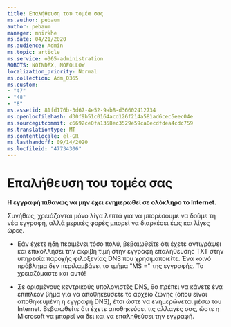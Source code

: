 ```yaml
---
title: Επαλήθευση του τομέα σας
ms.author: pebaum
author: pebaum
manager: mnirkhe
ms.date: 04/21/2020
ms.audience: Admin
ms.topic: article
ms.service: o365-administration
ROBOTS: NOINDEX, NOFOLLOW
localization_priority: Normal
ms.collection: Adm_O365
ms.custom:
- "47"
- "48"
- "8"
ms.assetid: 81fd176b-3d67-4e52-9ab8-d36602412734
ms.openlocfilehash: d30f9b51c0164acd126f214a581ad6cec5eec04e
ms.sourcegitcommit: c6692ce0fa1358ec3529e59ca0ecdfdea4cdc759
ms.translationtype: MT
ms.contentlocale: el-GR
ms.lasthandoff: 09/14/2020
ms.locfileid: "47734306"
---
```

# <a name="verify-your-domain"></a>Επαλήθευση του τομέα σας

 **Η εγγραφή πιθανώς να μην έχει ενημερωθεί σε ολόκληρο το Internet.**
  
Συνήθως, χρειάζονται μόνο λίγα λεπτά για να μπορέσουμε να δούμε τη νέα εγγραφή, αλλά μερικές φορές μπορεί να διαρκέσει έως και λίγες ώρες. 
  
- Εάν έχετε ήδη περιμένει τόσο πολύ, βεβαιωθείτε ότι έχετε αντιγράψει και επικολλήσει την ακριβή τιμή στην εγγραφή επαλήθευσης TXT στην υπηρεσία παροχής φιλοξενίας DNS που χρησιμοποιείτε. Ένα κοινό πρόβλημα δεν περιλαμβάνει το τμήμα "MS =" της εγγραφής. Το χρειαζόμαστε και αυτό!

- Σε ορισμένους κεντρικούς υπολογιστές DNS, θα πρέπει να κάνετε ένα επιπλέον βήμα για να αποθηκεύσετε το αρχείο ζώνης (όπου είναι αποθηκευμένη η εγγραφή DNS), έτσι ώστε να ενημερώνεται μέσω του Internet. Βεβαιωθείτε ότι έχετε αποθηκεύσει τις αλλαγές σας, ώστε η Microsoft να μπορεί να δει και να επαληθεύσει την εγγραφή.
